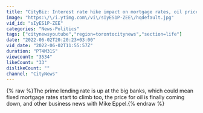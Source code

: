 ```yaml
---
title: "CityBiz: Interest rate hike impact on mortgage rates, oil prices falling"
image: "https:\/\/i.ytimg.com\/vi\/sIyES1P-ZEE\/hqdefault.jpg"
vid_id: "sIyES1P-ZEE"
categories: "News-Politics"
tags: ["citynewsyoutube","region=torontocitynews","section=life"]
date: "2022-06-02T20:20:23+03:00"
vid_date: "2022-06-02T11:55:57Z"
duration: "PT4M31S"
viewcount: "3534"
likeCount: "33"
dislikeCount: ""
channel: "CityNews"
---
```

{% raw %}The prime lending rate is up at the big banks, which could mean fixed mortgage rates start to climb too, the price for oil is finally coming down, and other business news with Mike Eppel.{% endraw %}
